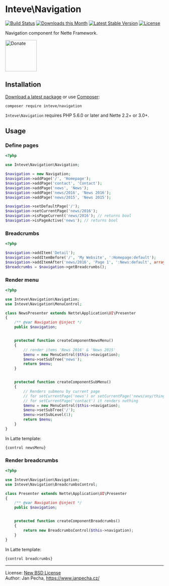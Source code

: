 # Inteve\Navigation

[![Build Status](https://github.com/inteve/navigation/workflows/Build/badge.svg)](https://github.com/inteve/navigation/actions)
[![Downloads this Month](https://img.shields.io/packagist/dm/inteve/navigation.svg)](https://packagist.org/packages/inteve/navigation)
[![Latest Stable Version](https://poser.pugx.org/inteve/navigation/v/stable)](https://github.com/inteve/navigation/releases)
[![License](https://img.shields.io/badge/license-New%20BSD-blue.svg)](https://github.com/inteve/navigation/blob/master/license.md)

Navigation component for Nette Framework.

<a href="https://www.janpecha.cz/donate/"><img src="https://buymecoffee.intm.org/img/donate-banner.v1.svg" alt="Donate" height="100"></a>


## Installation

[Download a latest package](https://github.com/inteve/navigation/releases) or use [Composer](http://getcomposer.org/):

```
composer require inteve/navigation
```

`Inteve\Navigation` requires PHP 5.6.0 or later and Nette 2.2+ or 3.0+.


## Usage

### Define pages

``` php
<?php

use Inteve\Navigation\Navigation;

$navigation = new Navigation;
$navigation->addPage('/', 'Homepage');
$navigation->addPage('contact', 'Contact');
$navigation->addPage('news', 'News');
$navigation->addPage('news/2016', 'News 2016');
$navigation->addPage('news/2015', 'News 2015');

$navigation->setDefaultPage('/');
$navigation->setCurrentPage('news/2016');
$navigation->isPageCurrent('news/2016'); // returns bool
$navigation->isPageActive('news'); // returns bool
```

### Breadcrumbs

``` php
<?php

$navigation->addItem('Detail');
$navigation->addItemBefore('/', 'My Website', ':Homepage:default');
$navigation->addItemAfter('news/2016', 'Page 1', ':News:default', array('page' => 1));
$breadcrumbs = $navigation->getBreadcrumbs();
```


### Render menu

``` php
<?php

use Inteve\Navigation\Navigation;
use Inteve\Navigation\MenuControl;

class NewsPresenter extends Nette\Application\UI\Presenter
{
	/** @var Navigation @inject */
	public $navigation;


	protected function createComponentNewsMenu()
	{
		// render items 'News 2016' & 'News 2015'
		$menu = new MenuControl($this->navigation);
		$menu->setSubTree('news');
		return $menu;
	}


	protected function createComponentSubMenu()
	{
		// Renders submenu by current page
		// for setCurrentPage('news') or setCurrentPage('news/any/thing') it renders items 'news/2016' & 'news/2015'
		// for setCurrentPage('contact') it renders nothing
		$menu = new MenuControl($this->navigation);
		$menu->setSubTree('/');
		$menu->setSubLevel(1);
		return $menu;
	}
}
```

In Latte template:

```latte
{control newsMenu}
```


### Render breadcrumbs

``` php
<?php

use Inteve\Navigation\Navigation;
use Inteve\Navigation\BreadcrumbsControl;

class Presenter extends Nette\Application\UI\Presenter
{
	/** @var Navigation @inject */
	public $navigation;


	protected function createComponentBreadcrumbs()
	{
		return new BreadcrumbsControl($this->navigation);
	}
}
```

In Latte template:

```latte
{control breadcrumbs}
```

------------------------------

License: [New BSD License](license.md)
<br>Author: Jan Pecha, https://www.janpecha.cz/
